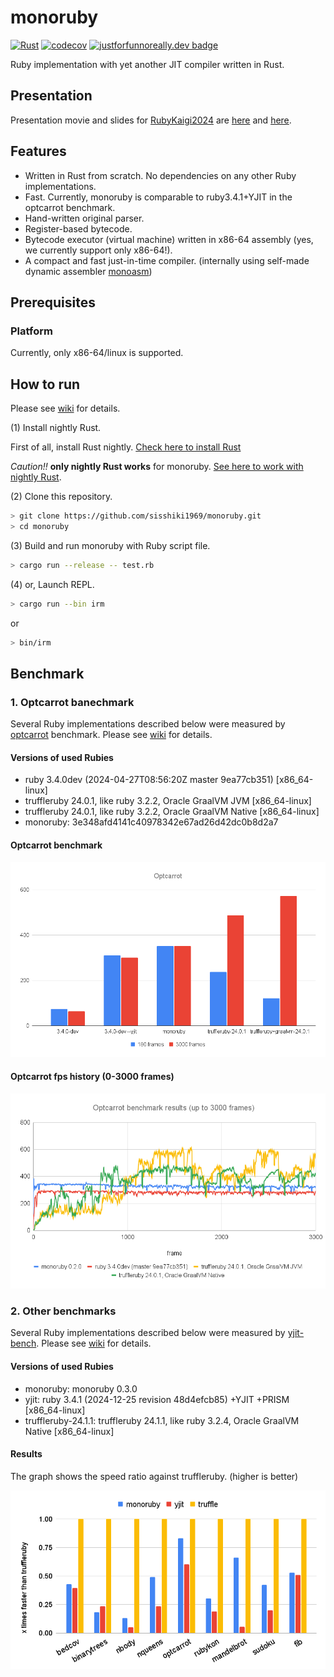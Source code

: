 # monoruby

[![Rust](https://github.com/sisshiki1969/monoruby/actions/workflows/rust.yml/badge.svg?branch=master)](https://github.com/sisshiki1969/monoruby/actions/workflows/rust.yml)
[![codecov](https://codecov.io/gh/sisshiki1969/monoruby/branch/master/graph/badge.svg?token=vAvpafdKER)](https://codecov.io/gh/sisshiki1969/monoruby)
[![justforfunnoreally.dev badge](https://img.shields.io/badge/justforfunnoreally-dev-9ff)](https://justforfunnoreally.dev)

Ruby implementation with yet another JIT compiler written in Rust.

## Presentation

Presentation movie and slides for [RubyKaigi2024](https://rubykaigi.org/2024/presentations/s_isshiki1969.html#day2) are [here](https://www.youtube.com/watch?v=OfeUyQDFy_Y) and [here](./doc/RunningOptcarrotOnMyOwnRuby-Added.pdf).

## Features

- Written in Rust from scratch. No dependencies on any other Ruby implementations.
- Fast. Currently, monoruby is comparable to ruby3.4.1+YJIT in the optcarrot benchmark.
- Hand-written original parser.
- Register-based bytecode.
- Bytecode executor (virtual machine) written in x86-64 assembly (yes, we currently support only x86-64!).
- A compact and fast just-in-time compiler. (internally using self-made dynamic assembler [monoasm](https://github.com/sisshiki1969/monoasm))

## Prerequisites

### Platform

Currently, only x86-64/linux is supported.

## How to run

Please see [wiki](https://github.com/sisshiki1969/monoruby/wiki/Build-and-Install) for details. 

(1) Install nightly Rust.

First of all, install Rust nightly.
[Check here to install Rust](https://www.rust-lang.org/ja/tools/install)

_Caution!!_ **only nightly Rust works** for monoruby.
[See here to work with nightly Rust](https://rust-lang.github.io/rustup/concepts/channels.html#working-with-nightly-rust).

(2) Clone this repository.

```sh
> git clone https://github.com/sisshiki1969/monoruby.git
> cd monoruby
```

(3) Build and run monoruby with Ruby script file.

```sh
> cargo run --release -- test.rb
```

(4) or, Launch REPL.

```sh
> cargo run --bin irm
```

or

```sh
> bin/irm
```

## Benchmark

### 1. Optcarrot banechmark

Several Ruby implementations described below were measured by [optcarrot](https://github.com/mame/optcarrot) benchmark.
Please see [wiki](https://github.com/sisshiki1969/monoruby/wiki/Optcarrot_benchmark) for details. 

#### Versions of used Rubies

- ruby 3.4.0dev (2024-04-27T08:56:20Z master 9ea77cb351) [x86_64-linux]
- truffleruby 24.0.1, like ruby 3.2.2, Oracle GraalVM JVM [x86_64-linux]
- truffleruby 24.0.1, like ruby 3.2.2, Oracle GraalVM Native [x86_64-linux]
- monoruby: 3e348afd4141c40978342e67ad26d42dc0b8d2a7

#### Optcarrot benchmark

![optcarrot_benchmark](./doc/optcarrot_benchmark.png)

#### Optcarrot fps history (0-3000 frames)

![optcarrot_fps_history](./doc/optcarrot_fps_history.png)

### 2. Other benchmarks

Several Ruby implementations described below were measured by [yjit-bench](https://github.com/Shopify/yjit-bench).
Please see [wiki](https://github.com/sisshiki1969/monoruby/wiki/General-benchmarks) for details.

#### Versions of used Rubies

- monoruby: monoruby 0.3.0
- yjit: ruby 3.4.1 (2024-12-25 revision 48d4efcb85) +YJIT +PRISM [x86_64-linux]
- truffleruby-24.1.1: truffleruby 24.1.1, like ruby 3.2.4, Oracle GraalVM Native [x86_64-linux]

#### Results

The graph shows the speed ratio against truffleruby. (higher is better)

![micro_bench](./doc/chart.png)
